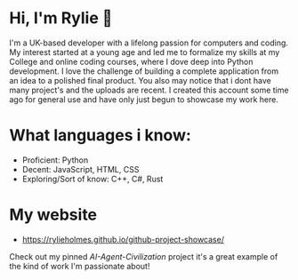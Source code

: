 # Hi, I'm Rylie 👋

I'm a UK-based developer with a lifelong passion for computers and coding. My interest started at a young age and led me to formalize my skills at my College and online coding courses, where I dove deep into Python development. I love the challenge of building a complete application from an idea to a polished final product. You also may notice that i dont have many project's and the  uploads are recent. I created this account some time ago for general use and have only just begun to showcase my work here.
# What languages i know:

*   Proficient: Python
*   Decent: JavaScript, HTML, CSS
*   Exploring/Sort of know: C++, C#, Rust

# My website

*   https://rylieholmes.github.io/github-project-showcase/

Check out my pinned *AI-Agent-Civilization* project it's a great example of the kind of work I'm passionate about!
